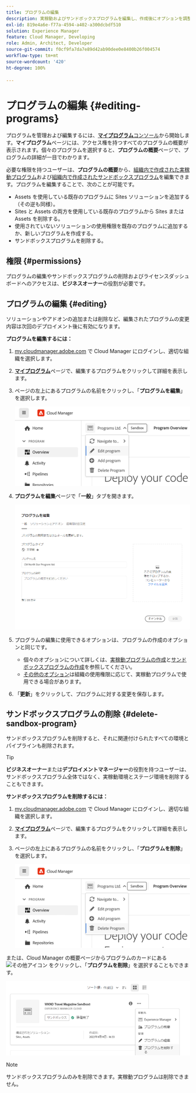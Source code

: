 ```yaml
---
title: プログラムの編集
description: 実稼動およびサンドボックスプログラムを編集し、作成後にオプションを調整する方法について説明します。
exl-id: 819e4a6e-f77a-4594-a402-a300dcbdf510
solution: Experience Manager
feature: Cloud Manager, Developing
role: Admin, Architect, Developer
source-git-commit: f0cf9fa7da7e89d42ab90dee0e8400b26f004574
workflow-type: tm+mt
source-wordcount: '420'
ht-degree: 100%

---
```



# プログラムの編集 {#editing-programs}

プログラムを管理および編集するには、[**マイプログラム**&#x200B;コンソール](/help/implementing/cloud-manager/navigation.md)から開始します。**マイプログラム**&#x200B;ページには、アクセス権を持つすべてのプログラムの概要が表示されます。個々のプログラムを選択すると、**プログラムの概要**&#x200B;ページで、プログラムの詳細が一目でわかります。

必要な権限を持つユーザーは、**プログラムの概要**&#x200B;から、[組織内で作成された実稼動プログラム](creating-production-programs.md)および[組織内で作成されたサンドボックスプログラム](creating-sandbox-programs.md)を編集できます。プログラムを編集することで、次のことが可能です。

* Assets を使用している既存のプログラムに Sites ソリューションを追加する（その逆も同様）。
* Sites と Assets の両方を使用している既存のプログラムから Sites または Assets を削除する。
* 使用されていないソリューションの使用権限を既存のプログラムに追加するか、新しいプログラムを作成する。
* サンドボックスプログラムを削除する。

## 権限 {#permissions}

プログラムの編集やサンドボックスプログラムの削除およびライセンスダッシュボードへのアクセスは、**ビジネスオーナー**&#x200B;の役割が必要です。

## プログラムの編集 {#editing}

ソリューションやアドオンの追加または削除など、編集されたプログラムの変更内容は次回のデプロイメント後に有効になります。

**プログラムを編集するには：**

1. [my.cloudmanager.adobe.com](https://my.cloudmanager.adobe.com/) で Cloud Manager にログインし、適切な組織を選択します。

1. **[マイプログラム](#my-programs)**&#x200B;ページで、編集するプログラムをクリックして詳細を表示します。

1. ページの左上にあるプログラムの名前をクリックし、「**プログラムを編集**」を選択します。

   ![プログラムオプションの編集](assets/edit-program-overview.png)

1. **プログラムを編集**&#x200B;ページで「**一般**」タブを開きます。

   ![「一般」タブ](assets/edit-program-prod1.png)

1. プログラムの編集に使用できるオプションは、プログラムの作成のオプションと同じです。
   * 個々のオプションについて詳しくは、[実稼動プログラムの作成](/help/implementing/cloud-manager/getting-access-to-aem-in-cloud/creating-production-programs.md)と[サンドボックスプログラムの作成](/help/implementing/cloud-manager/getting-access-to-aem-in-cloud/creating-sandbox-programs.md)を参照してください。
   * [その他のオプション](/help/implementing/cloud-manager/getting-access-to-aem-in-cloud/creating-production-programs.md#options)は組織の使用権限に応じて、実稼動プログラムで使用できる場合があります。

1. 「**更新**」をクリックして、プログラムに対する変更を保存します。

## サンドボックスプログラムの削除 {#delete-sandbox-program}

サンドボックスプログラムを削除すると、それに関連付けられたすべての環境とパイプラインも削除されます。

>[!TIP]
>
>**ビジネスオーナー**&#x200B;または&#x200B;**デプロイメントマネージャー**&#x200B;の役割を持つユーザーは、サンドボックスプログラム全体ではなく、実稼動環境とステージ環境を削除することもできます。

**サンドボックスプログラムを削除するには：**

1. [my.cloudmanager.adobe.com](https://my.cloudmanager.adobe.com/) で Cloud Manager にログインし、適切な組織を選択します。

1. **[マイプログラム](#my-programs)**&#x200B;ページで、編集するプログラムをクリックして詳細を表示します。

1. ページの左上にあるプログラムの名前をクリックし、「**プログラムを削除**」を選択します。

   ![プログラムオプションを削除する](assets/delete-sandbox1.png)

または、Cloud Manager の概要ページからプログラムのカードにある ![その他アイコン](https://spectrum.adobe.com/static/icons/workflow_18/Smock_More_18_N.svg) をクリックし、「**プログラムを削除**」を選択することもできます。

![プログラムカードからサンドボックスを削除](assets/delete-sandbox2.png)

>[!NOTE]
>
>サンドボックスプログラムのみを削除できます。実稼動プログラムは削除できません。
